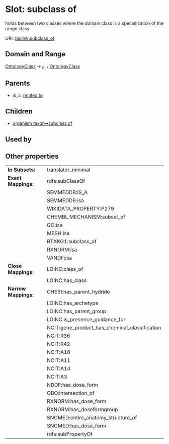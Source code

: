 
# Slot: subclass of


holds between two classes where the domain class is a specialization of the range class

URI: [biolink:subclass_of](https://w3id.org/biolink/vocab/subclass_of)


## Domain and Range

[OntologyClass](OntologyClass.md) &#8594;  <sub>0..\*</sub> [OntologyClass](OntologyClass.md)

## Parents

 *  is_a: [related to](related_to.md)

## Children

 *  [organism taxon➞subclass of](organism_taxon_subclass_of.md)

## Used by


## Other properties

|  |  |  |
| --- | --- | --- |
| **In Subsets:** | | translator_minimal |
| **Exact Mappings:** | | rdfs:subClassOf |
|  | | SEMMEDDB:IS_A |
|  | | SEMMEDDB:isa |
|  | | WIKIDATA_PROPERTY:P279 |
|  | | CHEMBL.MECHANISM:subset_of |
|  | | GO:isa |
|  | | MESH:isa |
|  | | RTXKG1:subclass_of |
|  | | RXNORM:isa |
|  | | VANDF:isa |
| **Close Mappings:** | | LOINC:class_of |
|  | | LOINC:has_class |
| **Narrow Mappings:** | | CHEBI:has_parent_hydride |
|  | | LOINC:has_archetype |
|  | | LOINC:has_parent_group |
|  | | LOINC:is_presence_guidance_for |
|  | | NCIT:gene_product_has_chemical_classification |
|  | | NCIT:R36 |
|  | | NCIT:R42 |
|  | | NCIT:A16 |
|  | | NCIT:A11 |
|  | | NCIT:A14 |
|  | | NCIT:A3 |
|  | | NDDF:has_dose_form |
|  | | OBO:intersection_of |
|  | | RXNORM:has_dose_form |
|  | | RXNORM:has_doseformgroup |
|  | | SNOMED:entire_anatomy_structure_of |
|  | | SNOMED:has_dose_form |
|  | | rdfs:subPropertyOf |

